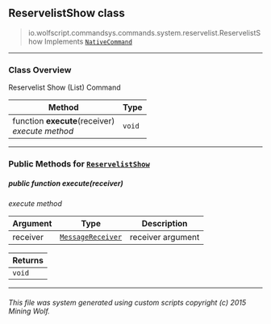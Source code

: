## ReservelistShow __class__

>io.wolfscript.commandsys.commands.system.reservelist.ReservelistShow
>Implements [`NativeCommand`](..\..\..\NativeCommand.md)

---

### Class Overview

Reservelist Show (List) Command

Method | Type   
--- | :--- 
 function __execute__(receiver) <br> _execute method_ | `void`



---


### Public Methods for [`ReservelistShow`](ReservelistShow.md)

##### <a id='execute'></a>public  function __execute__(receiver)

_execute method_

Argument | Type | Description  
--- | --- | --- 
receiver | [`MessageReceiver`](..\..\..\..\chat\MessageReceiver.md) | receiver argument

Returns | 
--- | 
`void` |


---


###### This file was system generated using custom scripts copyright (c) 2015 Mining Wolf.
	

